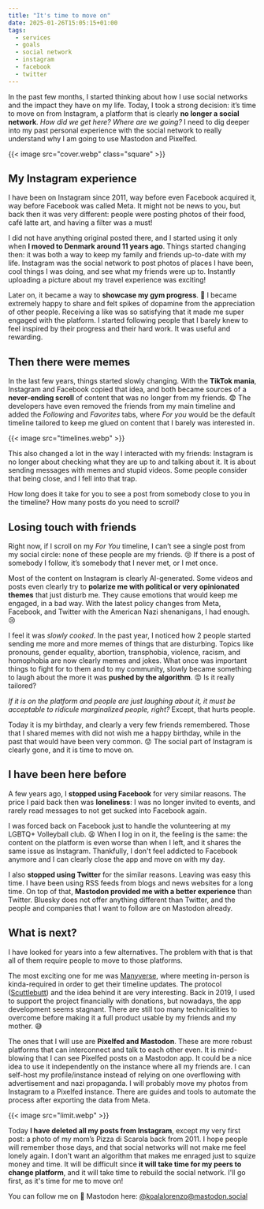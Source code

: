 ```yaml
---
title: "It's time to move on"
date: 2025-01-26T15:05:15+01:00
tags:
  - services
  - goals
  - social network
  - instagram
  - facebook
  - twitter
---
```

In the past few months, I started thinking about how I use social networks
and the impact they have on my life. Today, I took a strong decision: it’s
time to move on from Instagram, a platform that is clearly **no longer a social
network**. _How did we get here? Where are we going?_
I need to dig deeper into my past personal experience with the social network
to really understand why I am going to use Mastodon and Pixelfed.

<!--more-->

{{< image src="cover.webp" class="square" >}}

## My Instagram experience

I have been on Instagram since 2011, way before even Facebook acquired it,
way before Facebook was called Meta. It might not be news to you, but back
then it was very different: people were posting photos of their food, café
latte art, and having a filter was a must!

I did not have anything original posted there, and I started using it
only when **I moved to Denmark around 11 years ago**. Things started changing
then: it was both a way to keep my family and friends up-to-date with my
life. Instagram was the social network to post photos of places I have been,
cool things I was doing, and see what my friends were up to. Instantly
uploading a picture about my travel experience was exciting!

Later on, it became a way to **showcase my gym progress**. :muscle: I became extremely
happy to share and felt spikes of dopamine from the appreciation of other
people. Receiving a like was so satisfying that it made me super engaged
with the platform. I started following people that I barely knew to feel
inspired by their progress and their hard work. It was useful and rewarding.

## Then there were memes

In the last few years, things started slowly changing. With the **TikTok
mania**, Instagram and Facebook copied that idea, and both became sources of a
**never-ending scroll** of content that was no longer from my friends. :fearful:
The developers have even removed the friends from my main timeline and added the
_Following_ and _Favorites_ tabs, where _For you_ would be the default timeline
tailored to keep me glued on content that I barely was interested in.

{{< image src="timelines.webp" >}}

This also changed a lot in the way I interacted with my friends: Instagram
is no longer about checking what they are up to and talking about it. It is
about sending messages with memes and stupid videos. Some people consider
that being close, and I fell into that trap.

How long does it take for you to see a post from somebody close to you in the
timeline? How many posts do you need to scroll?

## Losing touch with friends

Right now, if I scroll on my _For You_ timeline, I can’t see a single post
from my social circle: none of these people are my friends. :cry: If there is
a post of somebody I follow, it’s somebody that I never met, or I met once.

Most of the content on Instagram is clearly AI-generated. Some videos and posts
even clearly try to **polarize me with political or very opinionated themes**
that just disturb me. They cause emotions that would keep me engaged, in a
bad way. With the latest policy changes from Meta, Facebook, and Twitter with
the American Nazi shenanigans, I had enough. :cry:

I feel it was _slowly cooked_. In the past year, I noticed how 2 people
started sending me more and more memes of things that are disturbing.
Topics like pronouns, gender equality, abortion, transphobia, violence, racism,
and homophobia are now clearly memes and jokes. What once was important things
to fight for to them and to my community, slowly became something to laugh about
the more it was **pushed by the algorithm**. :rage: Is it really tailored?

_If it is on the platform and people are just laughing about it, it must be
acceptable to ridicule marginalized people, right?_ Except, that hurts people.

Today it is my birthday, and clearly a very few friends remembered. Those that
I shared memes with did not wish me a happy birthday, while in the past that
would have been very common. :worried: The social part of Instagram is clearly
gone, and it is time to move on.

## I have been here before

A few years ago, I **stopped using Facebook** for very similar reasons. The
price I paid back then was **loneliness**: I was no longer invited to events,
and rarely read messages to not get sucked into Facebook again.

I was forced back on Facebook just to handle the volunteering at my LGBTQ+
Volleyball club. :tired_face: When I log in on it, the feeling is the
same: the content on the platform is even worse than when I left, and it
shares the same issue as Instagram. Thankfully, I don't feel addicted to
Facebook anymore and I can clearly close the app and move on with my day.

I also **stopped using Twitter** for the similar reasons. Leaving was easy this
time. I have been using RSS feeds from blogs and news websites for a long time.
On top of that, **Mastodon provided me with a better experience** than Twitter.
Bluesky does not offer anything different than Twitter, and the people and
companies that I want to follow are on Mastodon already.

## What is next?

I have looked for years into a few alternatives. The problem with that is
that all of them require people to move to those platforms.

The most exciting one for me was [Manyverse](https://manyver.se),
where meeting in-person is kinda-required in order to get their timeline
updates. The protocol ([Scuttlebutt](https://ssbc.github.io/scuttlebutt-protocol-guide/))
and the idea behind it are very interesting. Back in 2019, I used to support
the project financially with donations, but nowadays, the app development
seems stagnant. There are still too many technicalities to overcome before
making it a full product usable by my friends and my mother. :sweat_smile:

The ones that I will use are **Pixelfed and Mastodon**. These are
more robust platforms that can interconnect and talk to each other even. It is
mind-blowing that I can see Pixelfed posts on a Mastodon app. It could be
a nice idea to use it independently on the instance where all my friends are.
I can self-host my profile/instance instead of relying on one overflowing with
advertisement and nazi propaganda. I will probably move my photos from
Instagram to a Pixelfed instance. There are guides and tools to automate the
process after exporting the data from Meta.

{{< image src="limit.webp" >}}

Today **I have deleted all my posts from Instagram**, except my very first post:
a photo of my mom’s Pizza di Scarola back from 2011. I hope people will
remember those days, and that social networks will not make me feel lonely again.
I don't want an algorithm that makes me enraged just to squize money and time.
It will be difficult since **it will take time for my peers to change platform**,
and it will take time to rebuild the social network. I'll go first, as it's
time for me to move on!

You can follow me on :elephant: Mastodon here: [@koalalorenzo@mastodon.social](https://mastodon.social/@koalalorenzo)


